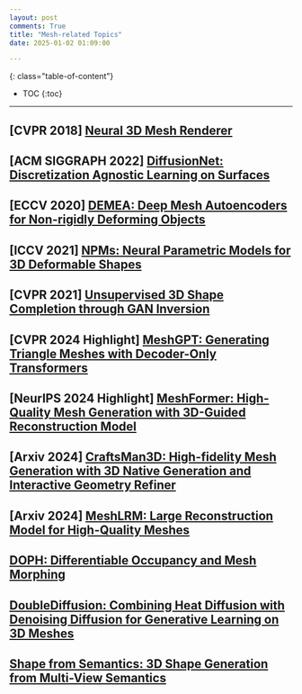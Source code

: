 ```yaml
---
layout: post
comments: True
title: "Mesh-related Topics"
date: 2025-01-02 01:09:00

---
```


<!--more-->

{: class="table-of-content"}
* TOC
{:toc}

---

## \[**CVPR 2018**\] [Neural 3D Mesh Renderer](https://github.com/daniilidis-group/neural_renderer/tree/master)

## \[**ACM SIGGRAPH 2022**\] [DiffusionNet: Discretization Agnostic Learning on Surfaces](https://github.com/nmwsharp/diffusion-net)

## \[**ECCV 2020**\] [DEMEA: Deep Mesh Autoencoders for Non-rigidly Deforming Objects](https://vcai.mpi-inf.mpg.de/projects/DEMEA/)

## \[**ICCV 2021**\] [NPMs: Neural Parametric Models for 3D Deformable Shapes](https://github.com/pablopalafox/npms)

## \[**CVPR 2021**\] [Unsupervised 3D Shape Completion through GAN Inversion](https://junzhezhang.github.io/projects/ShapeInversion/)

## \[**CVPR 2024 Highlight**\] [MeshGPT: Generating Triangle Meshes with Decoder-Only Transformers](https://nihalsid.github.io/mesh-gpt/)

## \[**NeurIPS 2024 Highlight**\] [MeshFormer: High-Quality Mesh Generation with 3D-Guided Reconstruction Model](https://meshformer3d.github.io/?utm_source=tldrai)

## \[**Arxiv 2024**\] [CraftsMan3D: High-fidelity Mesh Generation with 3D Native Generation and Interactive Geometry Refiner](https://craftsman3d.github.io/)

## \[**Arxiv 2024**\] [MeshLRM: Large Reconstruction Model for High-Quality Meshes](https://sarahweiii.github.io/meshlrm/)

## [DOPH: Differentiable Occupancy and Mesh Morphing](https://github.com/Luo-Yihao/DOPH)

## [DoubleDiffusion: Combining Heat Diffusion with Denoising Diffusion for Generative Learning on 3D Meshes](https://github.com/Wxyxixixi/DoubleDiffusion_3D_Mesh)

## [Shape from Semantics: 3D Shape Generation from Multi-View Semantics](https://shapefromsemantics.github.io/)
